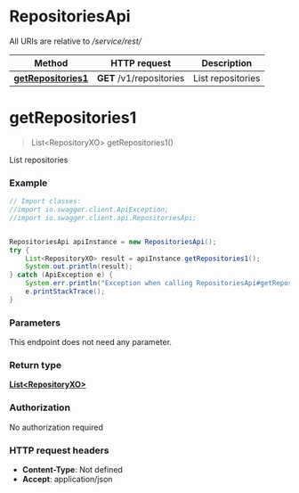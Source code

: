 # RepositoriesApi

All URIs are relative to */service/rest/*

Method | HTTP request | Description
------------- | ------------- | -------------
[**getRepositories1**](RepositoriesApi.md#getRepositories1) | **GET** /v1/repositories | List repositories

<a name="getRepositories1"></a>
# **getRepositories1**
> List&lt;RepositoryXO&gt; getRepositories1()

List repositories

### Example
```java
// Import classes:
//import io.swagger.client.ApiException;
//import io.swagger.client.api.RepositoriesApi;


RepositoriesApi apiInstance = new RepositoriesApi();
try {
    List<RepositoryXO> result = apiInstance.getRepositories1();
    System.out.println(result);
} catch (ApiException e) {
    System.err.println("Exception when calling RepositoriesApi#getRepositories1");
    e.printStackTrace();
}
```

### Parameters
This endpoint does not need any parameter.

### Return type

[**List&lt;RepositoryXO&gt;**](RepositoryXO.md)

### Authorization

No authorization required

### HTTP request headers

 - **Content-Type**: Not defined
 - **Accept**: application/json

